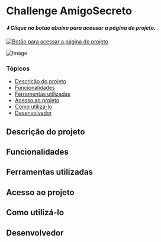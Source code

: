 # Challenge AmigoSecreto

_**⬇️ Clique no botao abaixo para acessar a página do projeto.**_

<a href="https://ravybomfim.github.io/Challenge-Amigo-Secreto/">
  <img src="https://github.com/user-attachments/assets/e68d7802-7123-4a7c-a063-f8c227e54f87" alt="Botão para acessar a página do projeto">
<a/>
  
![Image](https://github.com/user-attachments/assets/588fb746-f6ef-4b63-86be-073ab9c9e4f7)

### Tópicos

* [Descrição do projeto](https://youtube.com/playlist?list=PLHz_AreHm4dm7ZULPAmadvNhH6vk9oNZA) 
* [Funcionalidades](https://youtube.com/playlist?list=PLHz_AreHm4dm7ZULPAmadvNhH6vk9oNZA)
* [Ferramentas utilizadas](https://youtube.com/playlist?list=PLHz_AreHm4dm7ZULPAmadvNhH6vk9oNZA)
* [Acesso ao projeto](https://youtube.com/playlist?list=PLHz_AreHm4dm7ZULPAmadvNhH6vk9oNZA)
* [Como utilizá-lo](https://youtube.com/playlist?list=PLHz_AreHm4dm7ZULPAmadvNhH6vk9oNZA)
* [Desenvolvedor](https://youtube.com/playlist?list=PLHz_AreHm4dm7ZULPAmadvNhH6vk9oNZA)

## Descrição do projeto

## Funcionalidades

## Ferramentas utilizadas

## Acesso ao projeto

## Como utilizá-lo

## Desenvolvedor


